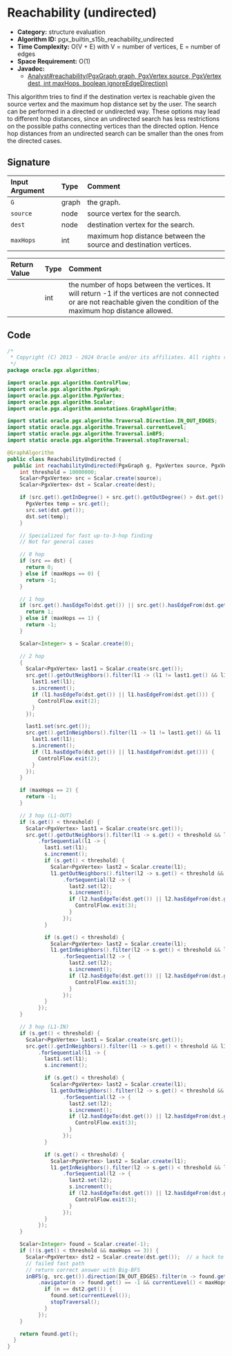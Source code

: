 # Reachability (undirected)

- **Category:** structure evaluation
- **Algorithm ID:** pgx_builtin_s15b_reachability_undirected
- **Time Complexity:** O(V + E) with V = number of vertices, E = number of edges
- **Space Requirement:** O(1)
- **Javadoc:**
  - [Analyst#reachability(PgxGraph graph, PgxVertex<ID> source, PgxVertex<ID> dest, int maxHops, boolean ignoreEdgeDirection)](https://docs.oracle.com/en/database/oracle/property-graph/24.3/spgjv/oracle/pgx/api/Analyst.html#reachability-oracle.pgx.api.PgxGraph-oracle.pgx.api.PgxVertex-oracle.pgx.api.PgxVertex-int-boolean-)

This algorithm tries to find if the destination vertex is reachable given the source vertex and the maximum hop distance set by the user. The search can be performed in a directed or undirected way. These options may lead to different hop distances, since an undirected search has less restrictions on the possible paths connecting vertices than the directed option. Hence hop distances from an undirected search can be smaller than the ones from the directed cases.

## Signature

| Input Argument | Type | Comment |
| :--- | :--- | :--- |
| `G` | graph | the graph. |
| `source` | node | source vertex for the search. |
| `dest` | node | destination vertex for the search. |
| `maxHops` | int | maximum hop distance between the source and destination vertices. |

| Return Value | Type | Comment |
| :--- | :--- | :--- |
| | int | the number of hops between the vertices. It will return -1 if the vertices are not connected or are not reachable given the condition of the maximum hop distance allowed. |

## Code

```java
/*
 * Copyright (C) 2013 - 2024 Oracle and/or its affiliates. All rights reserved.
 */
package oracle.pgx.algorithms;

import oracle.pgx.algorithm.ControlFlow;
import oracle.pgx.algorithm.PgxGraph;
import oracle.pgx.algorithm.PgxVertex;
import oracle.pgx.algorithm.Scalar;
import oracle.pgx.algorithm.annotations.GraphAlgorithm;

import static oracle.pgx.algorithm.Traversal.Direction.IN_OUT_EDGES;
import static oracle.pgx.algorithm.Traversal.currentLevel;
import static oracle.pgx.algorithm.Traversal.inBFS;
import static oracle.pgx.algorithm.Traversal.stopTraversal;

@GraphAlgorithm
public class ReachabilityUndirected {
  public int reachabilityUndirected(PgxGraph g, PgxVertex source, PgxVertex dest, int maxHops) {
    int threshold = 10000000;
    Scalar<PgxVertex> src = Scalar.create(source);
    Scalar<PgxVertex> dst = Scalar.create(dest);

    if (src.get().getInDegree() + src.get().getOutDegree() > dst.get().getInDegree() + dst.get().getOutDegree()) {
      PgxVertex temp = src.get();
      src.set(dst.get());
      dst.set(temp);
    }

    // Specialized for fast up-to-3-hop finding
    // Not for general cases

    // 0 hop
    if (src == dst) {
      return 0;
    } else if (maxHops == 0) {
      return -1;
    }

    // 1 hop
    if (src.get().hasEdgeTo(dst.get()) || src.get().hasEdgeFrom(dst.get())) {
      return 1;
    } else if (maxHops == 1) {
      return -1;
    }

    Scalar<Integer> s = Scalar.create(0);

    // 2 hop
    {
      Scalar<PgxVertex> last1 = Scalar.create(src.get());
      src.get().getOutNeighbors().filter(l1 -> (l1 != last1.get() && l1 != src.get())).forSequential(l1 -> {
        last1.set(l1);
        s.increment();
        if (l1.hasEdgeTo(dst.get()) || l1.hasEdgeFrom(dst.get())) {
          ControlFlow.exit(2);
        }
      });

      last1.set(src.get());
      src.get().getInNeighbors().filter(l1 -> l1 != last1.get() && l1 != src.get()).forSequential(l1 -> {
        last1.set(l1);
        s.increment();
        if (l1.hasEdgeTo(dst.get()) || l1.hasEdgeFrom(dst.get())) {
          ControlFlow.exit(2);
        }
      });
    }

    if (maxHops == 2) {
      return -1;
    }

    // 3 hop (L1-OUT)
    if (s.get() < threshold) {
      Scalar<PgxVertex> last1 = Scalar.create(src.get());
      src.get().getOutNeighbors().filter(l1 -> s.get() < threshold && l1 != last1.get() && l1 != src.get())
          .forSequential(l1 -> {
            last1.set(l1);
            s.increment();
            if (s.get() < threshold) {
              Scalar<PgxVertex> last2 = Scalar.create(l1);
              l1.getOutNeighbors().filter(l2 -> s.get() < threshold && l2 != last2.get() && l2 != l1 && l2 != src.get())
                  .forSequential(l2 -> {
                    last2.set(l2);
                    s.increment();
                    if (l2.hasEdgeTo(dst.get()) || l2.hasEdgeFrom(dst.get())) {
                      ControlFlow.exit(3);
                    }
                  });
            }

            if (s.get() < threshold) {
              Scalar<PgxVertex> last2 = Scalar.create(l1);
              l1.getInNeighbors().filter(l2 -> s.get() < threshold && l2 != last2.get() && l2 != l1 && l2 != src.get())
                  .forSequential(l2 -> {
                    last2.set(l2);
                    s.increment();
                    if (l2.hasEdgeTo(dst.get()) || l2.hasEdgeFrom(dst.get())) {
                      ControlFlow.exit(3);
                    }
                  });
            }
          });
    }

    // 3 hop (L1-IN)
    if (s.get() < threshold) {
      Scalar<PgxVertex> last1 = Scalar.create(src.get());
      src.get().getInNeighbors().filter(l1 -> s.get() < threshold && l1 != last1.get() && l1 != src.get())
          .forSequential(l1 -> {
            last1.set(l1);
            s.increment();

            if (s.get() < threshold) {
              Scalar<PgxVertex> last2 = Scalar.create(l1);
              l1.getOutNeighbors().filter(l2 -> s.get() < threshold && l2 != last2.get() && l2 != l1 && l2 != src.get())
                  .forSequential(l2 -> {
                    last2.set(l2);
                    s.increment();
                    if (l2.hasEdgeTo(dst.get()) || l2.hasEdgeFrom(dst.get())) {
                      ControlFlow.exit(3);
                    }
                  });
            }

            if (s.get() < threshold) {
              Scalar<PgxVertex> last2 = Scalar.create(l1);
              l1.getInNeighbors().filter(l2 -> s.get() < threshold && l2 != last2.get() && l2 != l1 && l2 != src.get())
                  .forSequential(l2 -> {
                    last2.set(l2);
                    s.increment();
                    if (l2.hasEdgeTo(dst.get()) || l2.hasEdgeFrom(dst.get())) {
                      ControlFlow.exit(3);
                    }
                  });
            }
          });
    }

    Scalar<Integer> found = Scalar.create(-1);
    if (!(s.get() < threshold && maxHops == 3)) {
      Scalar<PgxVertex> dst2 = Scalar.create(dst.get());  // a hack to get away with creating accessor in above code
      // failed fast path
      // return correct answer with Big-BFS
      inBFS(g, src.get()).direction(IN_OUT_EDGES).filter(n -> found.get() == -1)
          .navigator(n -> found.get() == -1 && currentLevel() < maxHops).forward(n -> {
            if (n == dst2.get()) {
              found.set(currentLevel());
              stopTraversal();
            }
          });
    }

    return found.get();
  }
}
```
